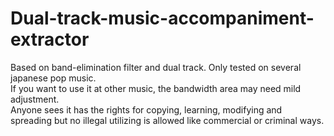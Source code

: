 # Dual-track-music-accompaniment-extractor
Based on band-elimination filter and dual track. Only tested on several japanese pop music.<br>
If you want to use it at other music, the bandwidth area may need mild adjustment.<br>
Anyone sees it has the rights for copying, learning, modifying and spreading but no illegal utilizing is allowed like commercial or criminal ways.
